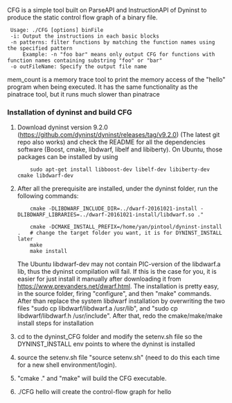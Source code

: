 CFG is a simple tool built on ParseAPI and InstructionAPI of Dyninst to produce 
the static control flow graph of a binary file.

     Usage: ./CFG [options] binFile
     -i: Output the instructions in each basic blocks
     -n patterns: filter functions by matching the function names using the specified pattern
         Example: -n "foo bar" means only output CFG for functions with function names containing substring "foo" or "bar"
     -o outFileName: Specify the output file name

mem_count is a memory trace tool to print the memory access of the "hello" program when being executed. It has the same functionality
as the pinatrace tool, but it runs much slower than pinatrace

### Installation of dyninst and build CFG
1. Download dyninst version 9.2.0 (https://github.com/dyninst/dyninst/releases/tag/v9.2.0) (The latest git repo also works) and check the README for all the dependencies software (Boost, cmake, libdwarf, libelf and libiberty). On Ubuntu, those packages can be installed by using 
      
           sudo apt-get install libboost-dev libelf-dev libiberty-dev cmake libdwarf-dev

1. After all the prerequisite are installed, under the dyninst folder, run the following commands:

           cmake -DLIBDWARF_INCLUDE_DIR=../dwarf-20161021-install -DLIBDWARF_LIBRARIES=../dwarf-20161021-install/libdwarf.so ."
      
           cmake -DCMAKE_INSTALL_PREFIX=/home/yan/pintool/dyninst-install .   # change the target folder you want, it is for DYNINST_INSTALL later
           make
           make install
       
              
   The Ubuntu libdwarf-dev may not contain PIC-version of the libdwarf.a lib, thus the dyninst compilation will fail. 
   If this is the case for you, it is easier for just install it manually after downloading it from 
https://www.prevanders.net/dwarf.html. The installation is pretty easy, in the source folder, firing "configure", and then "make" commands. 
After than replace the system libdwarf installation by overwriting the two files "sudo cp libdwarf/libdwarf.a /usr/lib", and "sudo cp libdwarf/libdwarf.h /usr/include". After that, redo the cmake/make/make install steps for installation

1. cd to the dyninst_CFG folder and modify the setenv.sh file so the DYNINST_INSTALL env points to where the dyninst is installed
1. source the setenv.sh file "source setenv.sh" (need to do this each time for a new shell environment/login). 
1. "cmake ." and "make" will build the CFG executable.
1. ./CFG hello will create the control-flow graph for hello
